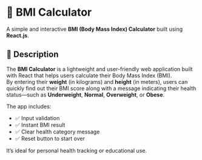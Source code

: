 # 🧮 BMI Calculator

A simple and interactive **BMI (Body Mass Index) Calculator** built using **React.js**.

## 📖 Description

The **BMI Calculator** is a lightweight and user-friendly web application built with React that helps users calculate their Body Mass Index (BMI).  
By entering their **weight** (in kilograms) and **height** (in meters), users can quickly find out their BMI score along with a message indicating their health status—such as **Underweight**, **Normal**, **Overweight**, or **Obese**.

The app includes:
- ✅ Input validation  
- ✅ Instant BMI result  
- ✅ Clear health category message  
- ✅ Reset button to start over  

It’s ideal for personal health tracking or educational use.

